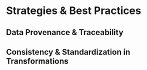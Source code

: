 # Strategies & Best Practices
## Data Provenance & Traceability
## Consistency & Standardization in Transformations
